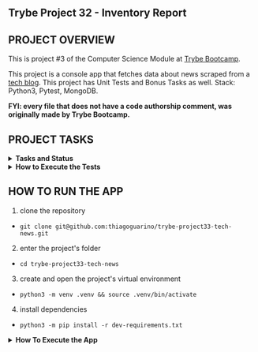 ## Trybe Project 32 - Inventory Report


## PROJECT OVERVIEW

  This is project #3 of the Computer Science Module at [Trybe Bootcamp](https://www.betrybe.com/).

  This project is a console app that fetches data about news scraped from a [tech blog](https://blog.betrybe.com/). This project has Unit Tests and Bonus Tasks as well. Stack: Python3, Pytest, MongoDB.

  <strong>FYI: every file that does not have a code authorship comment, was originally made by Trybe Bootcamp.</strong>

## PROJECT TASKS

<details>
  <summary>
    <b>Tasks and Status</b>
  </summary>

  * tasks 11 and 12 are bonus tasks

  *Description* | *Status*
  --- | :---:
1 - create the function fetch | :heavy_check_mark:
2 - create the function scrape_updates | :heavy_check_mark:
3 - create the function scrape_next_page_link | :heavy_check_mark:
4 - create the function scrape_news | :heavy_check_mark:
5 - create the function get_tech_news para obter as notícias! | :heavy_check_mark:
6 - Test class ReadingPlanService | :heavy_check_mark:
7 - create the function search_by_title | :heavy_check_mark:
8 - create the function search_by_date | :heavy_check_mark:
9 - create the function search_by_category | :heavy_check_mark:
10 - create the function top_5_categories | :heavy_check_mark:
11 - create the function analyzer_menu | :heavy_check_mark:
12 - implement console menu functions | :heavy_check_mark:

</details>

<details>
  <summary><strong>How to Execute the Tests</strong></summary>

  To execute the tests, first check if you have the virtual environment up and running.

  <strong>To Execute All tests:</strong> ```$ python3 -m pytest```

  the file `pyproject.toml` already correctly configures pytest. However, in case you have issues with that and want a complete explicit output, the command is:

  ```bash
  python3 -m pytest -s -vv
  ```

  In case you need to execute just one test file, use the command:

  ```bash
  python3 -m pytest tests/filename.py
  ```

  In case you need to execute just one test function, use the command:

  ```bash
  python3 -m pytest -k test_function_name
  ```

  If you wish that the tests stop from being executed when the first error happens, use the param `-x`

  ```bash
  python3 -m pytest -x tests/filename.py
  ```

  To execute a specific test of a file, type the command:

  ```bash
  python3 -m pytest tests/filename.py::test_function_name
  ```
</details>

  ## HOW TO RUN THE APP


  1. clone the repository

   - `git clone git@github.com:thiagoguarino/trybe-project33-tech-news.git`
  
  2. enter the project's folder 

   - `cd trybe-project33-tech-news`

  3. create and open the project's virtual environment

  - `python3 -m venv .venv && source .venv/bin/activate`
  
  4. install dependencies

  - `python3 -m pip install -r dev-requirements.txt`

  <details>
  <summary><strong>How To Execute the App</strong></summary>

  The news that will be scraped will be available at https://blog.betrybe.com. These news must be saved on the apps Database using py functions that were previously built for this project at `database.py` Module.

  This project uses a MongoDB database called "tech_news". The news will be stored in a collection called "news". there are some previously built functions ready on the file `tech_news/database.py` that will help you with the development of the app. Don't alter the functions on this file.

  To run MongoDB via Docker: `docker-compose up -d mongodb` no terminal.

  With the DB running, the apps module will access it correctly. Import the module `tech_news/database.py` and call the functions contained inside.
  
  Remember that MongoDB uses port 27017. If there's another service using this port, consider disabling it.

  </details>